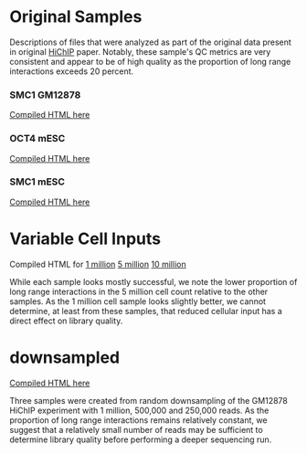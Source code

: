 # Original Samples
Descriptions of files that were analyzed as part of the original data present in original
[HiChIP](http://www.nature.com/nmeth/journal/vaop/ncurrent/full/nmeth.3999.html) paper. 
Notably, these sample's QC metrics are very consistent and appear to be of high quality as the 
proportion of long range interactions exceeds 20 percent. 

### SMC1 GM12878
[Compiled HTML here](https://cdn.rawgit.com/aryeelab/hichipper/master/qcReports/Good/Mumbach_etal/gm12878.hichipper.html)

### OCT4 mESC
[Compiled HTML here](https://cdn.rawgit.com/aryeelab/hichipper/master/qcReports/Good/Mumbach_etal/oct4.hichipper.html)

### SMC1 mESC
[Compiled HTML here](https://cdn.rawgit.com/aryeelab/hichipper/master/qcReports/Good/Mumbach_etal/esc.hichipper.html)


# Variable Cell Inputs
Compiled HTML for [1 million](https://cdn.rawgit.com/aryeelab/hichipper/master/qcReports/Good/Mumbach_etal/1mil.hichipper.html) [5 million](https://cdn.rawgit.com/aryeelab/hichipper/master/qcReports/Good/Mumbach_etal/5mil.hichipper.html) [10 million](https://cdn.rawgit.com/aryeelab/hichipper/master/qcReports/Good/Mumbach_etal/10mil.hichipper.html)

While each sample looks mostly successful, we note the lower proportion of long range interactions in the 5 million cell count relative 
to the other samples. As the 1 million cell sample looks slightly better, we cannot determine, at least from these samples,
that reduced cellular input has a direct effect on library quality.  

# downsampled
[Compiled HTML here](https://cdn.rawgit.com/aryeelab/hichipper/master/qcReports/Good/Mumbach_etal/downsampled.hichipper.html)

Three samples were created from random downsampling of the GM12878 HiChIP experiment with
1 million, 500,000 and 250,000 reads. As the proportion of long range interactions remains
relatively constant, we suggest that a relatively small number of reads may be sufficient 
to determine library quality before performing a deeper sequencing run.  

